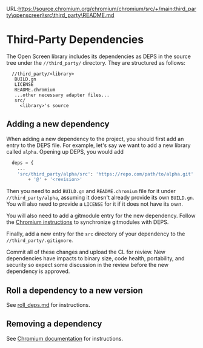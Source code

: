 URL:https://source.chromium.org/chromium/chromium/src/+/main:third_party\openscreen\src\third_party\README.md
# Third-Party Dependencies

The Open Screen library includes its dependencies as DEPS in the source
tree under the `//third_party/` directory.  They are structured as follows:

```
  //third_party/<library>
   BUILD.gn
   LICENSE
   README.chromium
   ...other necessary adapter files...
   src/
     <library>'s source
```

## Adding a new dependency

When adding a new dependency to the project, you should first add an entry
to the DEPS file. For example, let's say we want to add a
new library called `alpha`. Opening up DEPS, you would add

``` python
  deps = {
    ...
    'src/third_party/alpha/src': 'https://repo.com/path/to/alpha.git'
        + '@' + '<revision>'
```

Then you need to add `BUILD.gn` and `README.chromium` file for it under
`//third_party/alpha`, assuming it doesn't already provide its own `BUILD.gn`.
You will also need to provide a `LICENSE` for it if it does not have its own.

You will also need to add a gitmodule entry for the new dependency.  Follow the
[Chromium instructions](https://chromium.googlesource.com/chromium/src/+/main/docs/dependencies.md#regenerating-git-submodules)
to synchronize gitmodules with DEPS.

Finally, add a new entry for the `src` directory of your dependency to
the `//third_party/.gitignore`.

Commit all of these changes and upload the CL for review.  New dependencies have
impacts to binary size, code health, portability, and security so expect some
discussion in the review before the new dependency is approved.

## Roll a dependency to a new version

See [roll_deps.md](../docs/roll_deps.md) for instructions.

## Removing a dependency

See [Chromium documentation](https://chromium.googlesource.com/chromium/src/+/refs/heads/main/docs/dependencies.md#Deleting-dependencies)
for instructions.
